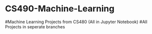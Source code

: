 # CS490-Machine-Learning
#Machine Learning Projects from CS480 (All in Jupyter Notebook)
#All Projects in seperate branches
